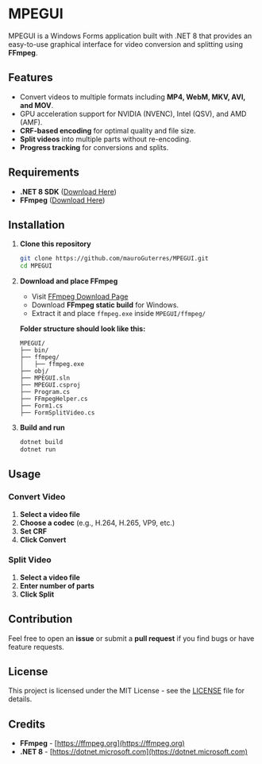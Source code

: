 # MPEGUI

MPEGUI is a Windows Forms application built with .NET 8 that provides an easy-to-use graphical interface for video conversion and splitting using **FFmpeg**.

## Features
- Convert videos to multiple formats including **MP4, WebM, MKV, AVI, and MOV**.
- GPU acceleration support for NVIDIA (NVENC), Intel (QSV), and AMD (AMF).
- **CRF-based encoding** for optimal quality and file size.
- **Split videos** into multiple parts without re-encoding.
- **Progress tracking** for conversions and splits.

## Requirements
- **.NET 8 SDK** ([Download Here](https://dotnet.microsoft.com/en-us/download/dotnet/8.0))
- **FFmpeg** ([Download Here](https://ffmpeg.org/download.html))

## Installation
1. **Clone this repository**
   ```sh
   git clone https://github.com/mauroGuterres/MPEGUI.git
   cd MPEGUI
   ```
2. **Download and place FFmpeg**
   - Visit [FFmpeg Download Page](https://ffmpeg.org/download.html)
   - Download **FFmpeg static build** for Windows.
   - Extract it and place `ffmpeg.exe` inside `MPEGUI/ffmpeg/`
   
   **Folder structure should look like this:**
   ```
   MPEGUI/
   ├── bin/
   ├── ffmpeg/
   │   ├── ffmpeg.exe
   ├── obj/
   ├── MPEGUI.sln
   ├── MPEGUI.csproj
   ├── Program.cs
   ├── FFmpegHelper.cs
   ├── Form1.cs
   ├── FormSplitVideo.cs
   ```
3. **Build and run**
   ```sh
   dotnet build
   dotnet run
   ```

## Usage
### Convert Video
1. **Select a video file**
2. **Choose a codec** (e.g., H.264, H.265, VP9, etc.)
3. **Set CRF**
4. **Click Convert**

### Split Video
1. **Select a video file**
2. **Enter number of parts**
3. **Click Split**

## Contribution
Feel free to open an **issue** or submit a **pull request** if you find bugs or have feature requests.

## License
This project is licensed under the MIT License - see the [LICENSE](LICENSE) file for details.

## Credits
- **FFmpeg** - [https://ffmpeg.org](https://ffmpeg.org)
- **.NET 8** - [https://dotnet.microsoft.com](https://dotnet.microsoft.com)

